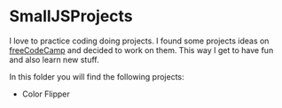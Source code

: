 # SmallJSProjects

I love to practice coding doing projects. I found some projects ideas on [freeCodeCamp](https://www.freecodecamp.org/news/javascript-projects-for-beginners/#how-to-create-a-color-flipper) and decided to work on them. This way I get to have fun and also learn new stuff.

In this folder you will find the following projects:
- Color Flipper
